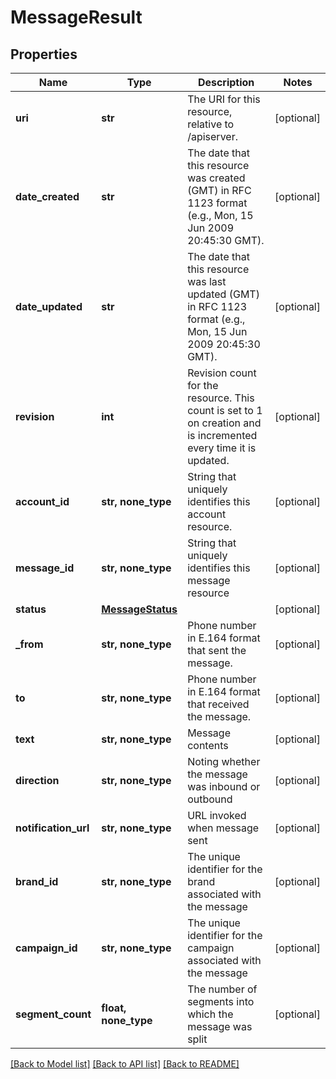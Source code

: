 # MessageResult

## Properties
Name | Type | Description | Notes
------------ | ------------- | ------------- | -------------
**uri** | **str** | The URI for this resource, relative to /apiserver. | [optional] 
**date_created** | **str** | The date that this resource was created (GMT) in RFC 1123 format (e.g., Mon, 15 Jun 2009 20:45:30 GMT). | [optional] 
**date_updated** | **str** | The date that this resource was last updated (GMT) in RFC 1123 format (e.g., Mon, 15 Jun 2009 20:45:30 GMT). | [optional] 
**revision** | **int** | Revision count for the resource. This count is set to 1 on creation and is incremented every time it is updated. | [optional] 
**account_id** | **str, none_type** | String that uniquely identifies this account resource. | [optional] 
**message_id** | **str, none_type** | String that uniquely identifies this message resource | [optional] 
**status** | [**MessageStatus**](MessageStatus.md) |  | [optional] 
**_from** | **str, none_type** | Phone number in E.164 format that sent the message. | [optional] 
**to** | **str, none_type** | Phone number in E.164 format that received the message. | [optional] 
**text** | **str, none_type** | Message contents | [optional] 
**direction** | **str, none_type** | Noting whether the message was inbound or outbound | [optional] 
**notification_url** | **str, none_type** | URL invoked when message sent | [optional] 
**brand_id** | **str, none_type** | The unique identifier for the brand associated with the message | [optional] 
**campaign_id** | **str, none_type** | The unique identifier for the campaign associated with the message | [optional] 
**segment_count** | **float, none_type** | The number of segments into which the message was split | [optional] 

[[Back to Model list]](../README.md#documentation-for-models) [[Back to API list]](../README.md#documentation-for-api-endpoints) [[Back to README]](../README.md)


